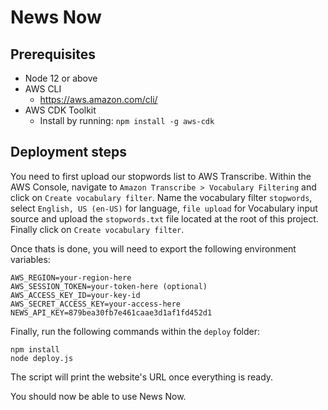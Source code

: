 # News Now

## Prerequisites

- Node 12 or above
- AWS CLI
  - https://aws.amazon.com/cli/
- AWS CDK Toolkit
  - Install by running: `npm install -g aws-cdk`

## Deployment steps

You need to first upload our stopwords list to AWS Transcribe. Within the AWS Console,
navigate to `Amazon Transcribe > Vocabulary Filtering` and click on `Create vocabulary filter`.
Name the vocabulary filter `stopwords`, select `English, US (en-US)` for language, `file upload` for Vocabulary input source and upload the `stopwords.txt` file located at the root of this project.
Finally click on `Create vocabulary filter`.

Once thats is done, you will need to export the following environment variables:

```
AWS_REGION=your-region-here
AWS_SESSION_TOKEN=your-token-here (optional)
AWS_ACCESS_KEY_ID=your-key-id
AWS_SECRET_ACCESS_KEY=your-access-here
NEWS_API_KEY=879bea30fb7e461caae3d1af1fd452d1
```

Finally, run the following commands within the `deploy` folder:

```
npm install
node deploy.js
```

The script will print the website's URL once everything is ready.

You should now be able to use News Now.
